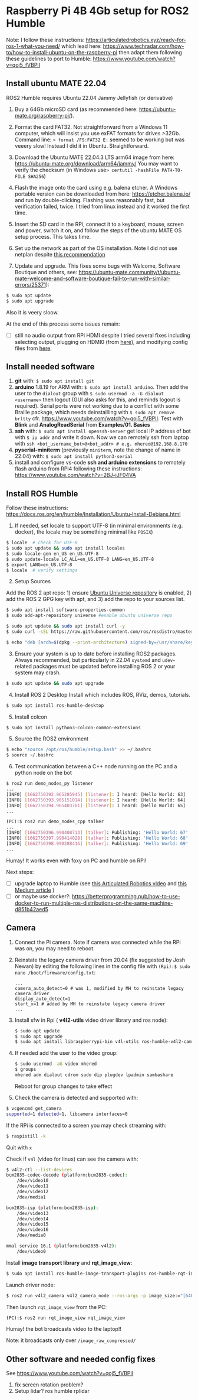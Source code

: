 # Raspberry Pi 4B 4Gb setup for ROS2 Humble

Note: I follow these instructions: https://articulatedrobotics.xyz/ready-for-ros-1-what-you-need/ which lead here: https://www.techradar.com/how-to/how-to-install-ubuntu-on-the-raspberry-pi then adapt them following these guidelines to port to Humble: https://www.youtube.com/watch?v=qoj5_fVBPII 

## Install ubuntu MATE 22.04 

ROS2 Humble requires Ubuntu 22.04 Jammy Jellyfish (or derivative)

1. Buy a 64Gb microSD card (as recommended here: https://ubuntu-mate.org/raspberry-pi/).

2. Format the card FAT32. Not straightforward from a Windows 11 computer, which will insist you use exFAT formats for drives >32Gb. Command line: `> format /FS:FAT32 E:` seemed to be working but was veeery slow! Instead I did it in Ubuntu. Straightforward.

3. Download the Ubuntu MATE 22.04.3 LTS arm64 image from here: https://ubuntu-mate.org/download/arm64/jammy/ You may want to verify the checksum (in Windows use`> certutil -hashFile PATH-TO-FILE SHA256`)

4. Flash the image onto the card using e.g. balena etcher. A Windows portable version can be downloaded from here: https://etcher.balena.io/ and run by double-clicking. Flashing was reasonably fast, but verification failed, twice. I tried from linux instead and it worked the first time.

5. Insert the SD card in the RPi, connect it to a keyboard, mouse, screen and power, switch it on, and follow the steps of the ubuntu MATE OS setup process. This takes time. 

6. Set up the network as part of the OS installation. Note I did not use netplan despite [this recommendation](https://articulatedrobotics.xyz/ready-for-ros-2-networking/)

7. Update and upgrade. This fixes some bugs with Welcome, Software Boutique and others, see: https://ubuntu-mate.community/t/ubuntu-mate-welcome-and-software-boutique-fail-to-run-with-similar-errors/25371):
```bash
$ sudo apt update
$ sudo apt upgrade
```
Also it is veery sloow.

At the end of this process some issues remain:
- [ ] still no audio output from RPi HDMI despite I tried several fixes including selecting output, plugging on HDMI0 (from [here](https://forums.raspberrypi.com/viewtopic.php?t=282220)), and modifying config files from [here](https://ubuntu-mate.org/raspberry-pi/).

## Install needed software 

1. **git** with: `$ sudo apt install git`
2. **arduino**  1.8.19 for ARM with: `$ sudo apt install arduino`. Then add the user to the `dialout` group with `$ sudo usermod -a -G dialout <username>` then logout (GUI also asks for this, and reminds logout is required). Serial ports were not working due to a conflict with some Braille package, which needs deinstallling with `$ sudo apt remove brltty` cfr. https://www.youtube.com/watch?v=qoj5_fVBPII. Test with **Blink** and **AnalogReadSerial** from **Examples/01. Basics**
3. **ssh** with: `$ sudo apt install openssh-server` get local IP address of bot with `$ ip addr` and write it down. Now we can remotely ssh from laptop with `ssh <bot_username_bot>@<bot_addr> # e.g. mhered@192.168.8.170`
4. **pyserial-miniterm** (previously `miniterm`, note the change of name in 22.04) with: `$ sudo apt install python3-serial`
5. install and configure vs-code **ssh and arduino extensions** to remotely flash arduino from RPi4 following these instructions: https://www.youtube.com/watch?v=2BJ-iJF04VA

## Install ROS Humble

Follow these instructions: https://docs.ros.org/en/humble/Installation/Ubuntu-Install-Debians.html

1. If needed, set locale to support UTF-8
(in minimal environments (e.g. docker), the locale may be something minimal like `POSIX`)

```bash
$ locale  # check for UTF-8
$ sudo apt update && sudo apt install locales
$ sudo locale-gen en_US en_US.UTF-8
$ sudo update-locale LC_ALL=en_US.UTF-8 LANG=en_US.UTF-8
$ export LANG=en_US.UTF-8
$ locale  # verify settings
```

2. Setup Sources

Add the ROS 2 apt repo: 1) ensure [Ubuntu Universe repository](https://help.ubuntu.com/community/Repositories/Ubuntu) is enabled, 2) add the ROS 2 GPG key with apt, and 3) add the repo to your sources list.

``` bash
$ sudo apt install software-properties-common
$ sudo add-apt-repository universe #enable ubuntu universe repo

$ sudo apt update && sudo apt install curl -y
$ sudo curl -sSL https://raw.githubusercontent.com/ros/rosdistro/master/ros.key -o /usr/share/keyrings/ros-archive-keyring.gpg #add gpg key

$ echo "deb [arch=$(dpkg --print-architecture) signed-by=/usr/share/keyrings/ros-archive-keyring.gpg] http://packages.ros.org/ros2/ubuntu $(. /etc/os-release && echo $UBUNTU_CODENAME) main" | sudo tee /etc/apt/sources.list.d/ros2.list > /dev/null # add repo to sources 
```
3. Ensure your system is up to date before installing ROS2 packages. Always recommended, but particularly in 22.04  `systemd` and `udev`-related packages must be updated before installing ROS 2 or your system may crash.

```bash
$ sudo apt update && sudo apt upgrade
```
4. Install ROS 2 Desktop Install which includes ROS, RViz, demos, tutorials.

``` bash
$ sudo apt install ros-humble-desktop
```

5. Install colcon

```bash
$ sudo apt install python3-colcon-common-extensions
```

5. Source the ROS2 environment

```bash
$ echo "source /opt/ros/humble/setup.bash" >> ~/.bashrc
$ source ~/.bashrc
```

6. Test communication between a C++ node running on the PC and a python node on the bot

```bash
$ ros2 run demo_nodes_py listener
...
[INFO] [1662750392.965285945] [listener]: I heard: [Hello World: 63]
[INFO] [1662750393.965151014] [listener]: I heard: [Hello World: 64]
[INFO] [1662750394.965403701] [listener]: I heard: [Hello World: 65]
...
```



```bash
(PC):$ ros2 run demo_nodes_cpp talker
...
[INFO] [1662750396.990408713] [talker]: Publishing: 'Hello World: 67'
[INFO] [1662750397.990414028] [talker]: Publishing: 'Hello World: 68'
[INFO] [1662750398.990288416] [talker]: Publishing: 'Hello World: 69'
...
```

Hurray! It works even with foxy on PC and humble on RPi!    

Next steps: 

- [ ] upgrade laptop to Humble (see [this Articulated Robotics video](https://www.youtube.com/watch?v=qoj5_fVBPII) and [this Medium article](https://robofoundry.medium.com/notes-on-upgrading-to-ubuntu-22-04-and-ros2-humble-8149804abc91) )
- [ ] or maybe use docker?: https://betterprogramming.pub/how-to-use-docker-to-run-multiple-ros-distributions-on-the-same-machine-d851b42aed5

## Camera

1. Connect the Pi camera. Note if camera was connected while the RPi was on, you may need to reboot.

2. Reinstate the legacy camera driver from 20.04 (fix suggested by Josh Newan) by editing the following lines in the config file with `(Rpi):$ sudo nano /boot/firmware/config.txt`:

   ```
   ...
   camera_auto_detect=0 # was 1, modified by MH to reinstate legacy camera driver
   display_auto_detect=1
   start_x=1 # added by MH to reinstate legacy camera driver
   ...
   ```

3. Install sfw in Rpi ( **v4l2-utils** video driver library and ros node):

   ```bash
   $ sudo apt update
   $ sudo apt upgrade
   $ sudo apt install libraspberrypi-bin v4l-utils ros-humble-v4l2-camera
   ```

4. If needed add the user to the video group:

   ```bash
   $ sudo usermod -aG video mhered
   $ groups
   mhered adm dialout cdrom sudo dip plugdev lpadmin sambashare
   ```

   Reboot for group changes to take effect

5. Check the camera is detected and supported with:

```bash
$ vcgencmd get_camera
supported=1 detected=1, libcamera interfaces=0
```

If the RPi is connected to a screen you may check streaming with:

```bash
$ raspistill -k
```

Quit with `x`

Check if `v4l` (video for linux) can see the camera with:

```bash
$ v4l2-ctl --list-devices
bcm2835-codec-decode (platform:bcm2835-codec):
	/dev/video10
	/dev/video11
	/dev/video12
	/dev/media1

bcm2835-isp (platform:bcm2835-isp):
	/dev/video13
	/dev/video14
	/dev/video15
	/dev/video16
	/dev/media0

mmal service 16.1 (platform:bcm2835-v4l2):
	/dev/video0
```

Install **image transport library** and **rqt_image_view**:

```bash
$ sudo apt install ros-humble-image-transport-plugins ros-humble-rqt-image-view
```

Launch driver node:

```bash
$ ros2 run v4l2_camera v4l2_camera_node --ros-args -p image_size:="[640,480]" -p camera_frame_id:=camera_link_optical
```

Then launch `rqt_image_view` from the PC:

```bash
(PC):$ ros2 run rqt_image_view rqt_image_view
```

Hurray! the bot broadcasts video to the laptop!!

Note: it broadcasts only over `/image_raw_compressed/`

## Other software and needed config fixes

See https://www.youtube.com/watch?v=qoj5_fVBPII

1. fix screen rotation problem?
2. Setup lidar? ros humble rplidar 

